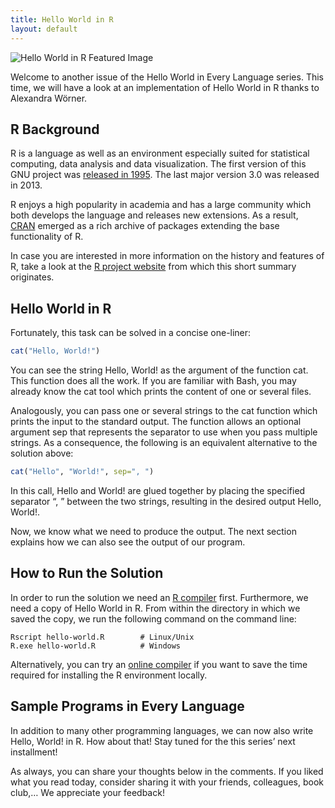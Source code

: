 ```yaml
---
title: Hello World in R
layout: default
---
```


![Hello World in R Featured Image][6]

Welcome to another issue of the Hello World in Every Language series.
This time, we will have a look at an implementation of Hello World in R
thanks to Alexandra Wörner.

## R Background

R is a language as well as an environment especially suited for statistical
computing, data analysis and data visualization. The first version of this
GNU project was [released in 1995][5]. The last major version 3.0 was released in
2013.

R enjoys a high popularity in academia and has a large community which both
develops the language and releases new extensions. As a result, [CRAN][1]
emerged as a rich archive of packages extending the base functionality of R.

In case you are interested in more information on the history and features of R,
take a look at the [R project website][2] from which this short summary originates.

## Hello World in R

Fortunately, this task can be solved in a concise one-liner:

```r
cat("Hello, World!")
```

You can see the string Hello, World! as the argument of the function cat.
This function does all the work. If you are familiar with Bash, you may already
know the cat tool which prints the content of one or several files.

Analogously, you can pass one or several strings to the cat function which prints
the input to the standard output. The function allows an optional argument sep
that represents the separator to use when you pass multiple strings. As a
consequence, the following is an equivalent alternative to the solution above:

```r
cat("Hello", "World!", sep=", ")
```

In this call, Hello and World! are glued together by placing the specified
separator “, ” between the two strings, resulting in the desired output
Hello, World!.

Now, we know what we need to produce the output. The next section explains how
we can also see the output of our program.

## How to Run the Solution

In order to run the solution we need an [R compiler][3] first. Furthermore, we need
a copy of Hello World in R. From within the directory in which we saved the copy,
we run the following command on the command line:

```console
Rscript hello-world.R        # Linux/Unix
R.exe hello-world.R          # Windows
```

Alternatively, you can try an [online compiler][4] if you want to save the time
required for installing the R environment locally.

## Sample Programs in Every Language

In addition to many other programming languages, we can now also write
Hello, World! in R. How about that! Stay tuned for the this series’ next
installment!

As always, you can share your thoughts below in the comments. If you liked what
you read today, consider sharing it with your friends, colleagues, book club,…
We appreciate your feedback!

[1]: http://cran.r-project.org/
[2]: http://r-project.org/about.html
[3]: https://www.r-project.org/
[4]: http://rextester.com/l/r_online_compiler
[5]: https://cran.r-project.org/doc/html/interface98-paper/paper.html
[6]: {{site.baseurl}}/assets/hello-world-in-r-featured-image.JPEG
